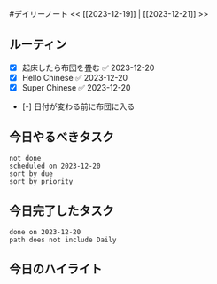 #デイリーノート
<< [[2023-12-19]] | [[2023-12-21]] >>
## ルーティン
- [x] 起床したら布団を畳む ✅ 2023-12-20
- [x] Hello Chinese ✅ 2023-12-20
- [x] Super Chinese ✅ 2023-12-20
- [-] 日付が変わる前に布団に入る
## 今日やるべきタスク
```tasks
not done
scheduled on 2023-12-20
sort by due
sort by priority
```
## 今日完了したタスク
```tasks
done on 2023-12-20
path does not include Daily
```
## 今日のハイライト
